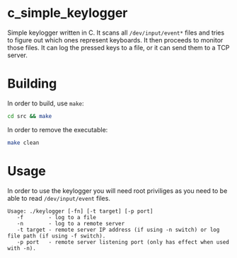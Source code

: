 # c_simple_keylogger
Simple keylogger written in C. It scans all 
`/dev/input/event*` files and tries to figure out 
which ones represent keyboards. It then proceeds to
monitor those files. It can log the pressed keys 
to a file, or it can send them to a TCP server.
# Building
In order to build, use `make`:
```bash
cd src && make
```
In order to remove the executable:
```bash
make clean
```
# Usage
In order to use the keylogger you will need root 
priviliges as you need to be able to read `/dev/input/event`
files.
```
Usage: ./keylogger [-fn] [-t target] [-p port]
   -f        - log to a file
   -n        - log to a remote server
   -t target - remote server IP address (if using -n switch) or log file path (if using -f switch).
   -p port   - remote server listening port (only has effect when used with -n).
```
